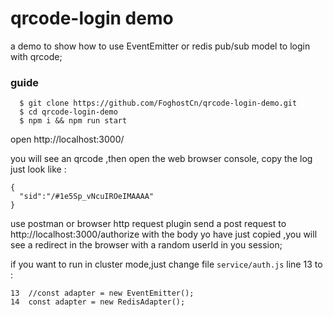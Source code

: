# qrcode-login demo

a demo to show how to use EventEmitter or  redis pub/sub model to login with qrcode;

### guide
```
  $ git clone https://github.com/FoghostCn/qrcode-login-demo.git
  $ cd qrcode-login-demo
  $ npm i && npm run start
```
open http://localhost:3000/

you will see an qrcode ,then open the web browser console, copy the log just look like :

```
{
  "sid":"/#1e5Sp_vNcuIROeIMAAAA"
}
```

use postman or browser http request plugin send a post request to http://localhost:3000/authorize with the body yo have just copied ,you will see a redirect in the browser with a random userId in you session;

if you want to run in cluster mode,just change file     `service/auth.js` line 13 to :

```
13  //const adapter = new EventEmitter();
14  const adapter = new RedisAdapter();
```


